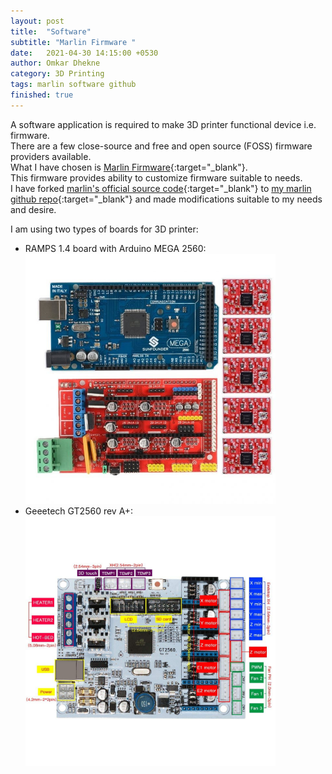 ```yaml
---
layout: post
title:  "Software"
subtitle: "Marlin Firmware "
date:   2021-04-30 14:15:00 +0530
author: Omkar Dhekne
category: 3D Printing
tags: marlin software github
finished: true
---
```


A software application is required to make 3D printer functional device i.e. firmware.\
There are a few close-source and free and open source (FOSS) firmware providers available.\
What I have chosen is [Marlin Firmware](https://marlinfw.org){:target="_blank"}.\
This firmware provides ability to customize firmware suitable to needs.\
I have forked [marlin's official source code](https://github.com/MarlinFirmware/Marlin.git){:target="_blank"} to [my marlin github repo](https://github.com/ogdhekne/marlin-corexy.git){:target="_blank"} and made modifications suitable to my needs and desire.


I am using two types of boards for 3D printer:
 - RAMPS 1.4 board with Arduino MEGA 2560:\
    <img src="https://github.com/ogdhekne/ogdhekne.github.io/raw/main/files/images/3D-Printing/1_8_8-768x768.jpg" width="400" height="400">
 - Geeetech GT2560  rev A+:\
    <img src="https://github.com/ogdhekne/ogdhekne.github.io/raw/main/files/images/3D-Printing/GT2560.jpg" width="400" height="400">